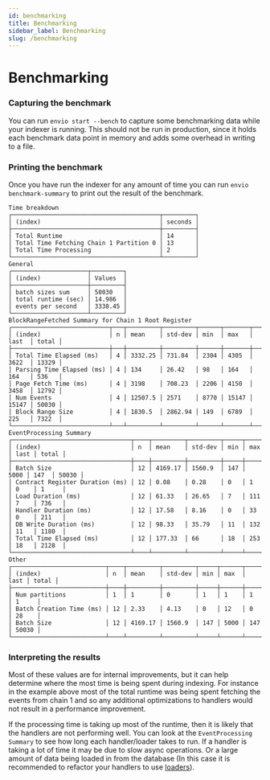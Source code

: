 ```yaml
---
id: benchmarking
title: Benchmarking
sidebar_label: Benchmarking
slug: /benchmarking
---
```


# Benchmarking

### Capturing the benchmark

You can run `envio start --bench` to capture some benchmarking data while your indexer is running. This should not be run in production, since it holds each benchmark data point in memory and adds some overhead in writing to a file.

### Printing the benchmark

Once you have run the indexer for any amount of time you can run `envio benchmark-summary` to print out the result of the benchmark.

```
Time breakdown
┌─────────────────────────────────────────┬─────────┐
│ (index)                                 │ seconds │
├─────────────────────────────────────────┼─────────┤
│ Total Runtime                           │ 14      │
│ Total Time Fetching Chain 1 Partition 0 │ 13      │
│ Total Time Processing                   │ 2       │
└─────────────────────────────────────────┴─────────┘
General
┌─────────────────────┬─────────┐
│ (index)             │ Values  │
├─────────────────────┼─────────┤
│ batch sizes sum     │ 50030   │
│ total runtime (sec) │ 14.986  │
│ events per second   │ 3338.45 │
└─────────────────────┴─────────┘
BlockRangeFetched Summary for Chain 1 Root Register
┌───────────────────────────┬───┬─────────┬─────────┬──────┬───────┬───────┬───────┐
│ (index)                   │ n │ mean    │ std-dev │ min  │ max   │ last  │ total │
├───────────────────────────┼───┼─────────┼─────────┼──────┼───────┼───────┼───────┤
│ Total Time Elapsed (ms)   │ 4 │ 3332.25 │ 731.84  │ 2304 │ 4305  │ 3622  │ 13329 │
│ Parsing Time Elapsed (ms) │ 4 │ 134     │ 26.42   │ 98   │ 164   │ 164   │ 536   │
│ Page Fetch Time (ms)      │ 4 │ 3198    │ 708.23  │ 2206 │ 4150  │ 3458  │ 12792 │
│ Num Events                │ 4 │ 12507.5 │ 2571    │ 8770 │ 15147 │ 15147 │ 50030 │
│ Block Range Size          │ 4 │ 1830.5  │ 2862.94 │ 149  │ 6789  │ 225   │ 7322  │
└───────────────────────────┴───┴─────────┴─────────┴──────┴───────┴───────┴───────┘
EventProcessing Summary
┌─────────────────────────────────┬────┬─────────┬─────────┬─────┬──────┬──────┬───────┐
│ (index)                         │ n  │ mean    │ std-dev │ min │ max  │ last │ total │
├─────────────────────────────────┼────┼─────────┼─────────┼─────┼──────┼──────┼───────┤
│ Batch Size                      │ 12 │ 4169.17 │ 1560.9  │ 147 │ 5000 │ 147  │ 50030 │
│ Contract Register Duration (ms) │ 12 │ 0.08    │ 0.28    │ 0   │ 1    │ 0    │ 1     │
│ Load Duration (ms)              │ 12 │ 61.33   │ 26.65   │ 7   │ 111  │ 7    │ 736   │
│ Handler Duration (ms)           │ 12 │ 17.58   │ 8.16    │ 0   │ 33   │ 0    │ 211   │
│ DB Write Duration (ms)          │ 12 │ 98.33   │ 35.79   │ 11  │ 132  │ 11   │ 1180  │
│ Total Time Elapsed (ms)         │ 12 │ 177.33  │ 66      │ 18  │ 253  │ 18   │ 2128  │
└─────────────────────────────────┴────┴─────────┴─────────┴─────┴──────┴──────┴───────┘
Other
┌──────────────────────────┬────┬─────────┬─────────┬─────┬──────┬──────┬───────┐
│ (index)                  │ n  │ mean    │ std-dev │ min │ max  │ last │ total │
├──────────────────────────┼────┼─────────┼─────────┼─────┼──────┼──────┼───────┤
│ Num partitions           │ 1  │ 1       │ 0       │ 1   │ 1    │ 1    │ 1     │
│ Batch Creation Time (ms) │ 12 │ 2.33    │ 4.13    │ 0   │ 12   │ 0    │ 28    │
│ Batch Size               │ 12 │ 4169.17 │ 1560.9  │ 147 │ 5000 │ 147  │ 50030 │
└──────────────────────────┴────┴─────────┴─────────┴─────┴──────┴──────┴───────┘
```

### Interpreting the results

Most of these values are for internal improvements, but it can help determine where the most time is being spent during indexing. For instance in the example above most of the total runtime was being spent fetching the events from chain 1 and so any additional optimizations to handlers would not result in a performance improvement.

If the processing time is taking up most of the runtime, then it is likely that the handlers are not performing well. You can look at the `EventProcessing Summary` to see how long each handler/loader takes to run. If a handler is taking a lot of time it may be due to slow async operations. Or a large amount of data being loaded in from the database (In this case it is recommended to refactor your handlers to use [loaders](loaders)).
